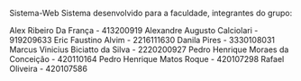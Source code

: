 Sistema-Web
Sistema desenvolvido para a faculdade, integrantes do grupo:

Alex Ribeiro Da França - 413200919
Alexandre Augusto Calciolari - 919209633
Eric Faustino Alvim	 -	2216111630
Danila Pires - 3330108031 
Marcus Vinicius Biciatto da Silva	  -	2220200927
Pedro Henrique Moraes da Conceição	-	420110164
Pedro Henrique Matos Roque	    -	420107298 
Rafael Oliveira - 420107586
